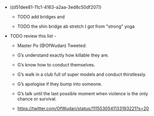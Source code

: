 - ((d51dee81-11c1-4163-a2aa-3ed8c50df207))
	 - TODO add bridges and 

	 - TODO the shin bridge ab stretch I got from "strong" yoga

- TODO review this list - 
	 - Master Po (@OfWudan) Tweeted:

	 - G’s understand exactly how killable they are.

	 - G’s know how to conduct themselves.

	 - G’s walk in a club full of super models and conduct thirstlessly. 

	 - G’s apologise if they bump into someone. 

	 - G’s talk until the last possible moment when violence is the only chance or survival.

	 - https://twitter.com/OfWudan/status/1115530541133193221?s=20
